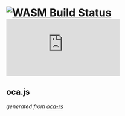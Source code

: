 # [![WASM Build Status]][WASM actions] [![NPM version]][npmjs.com]

[WASM Build Status]: https://github.com/THCLab/oca-rs/actions/workflows/wasm.yml/badge.svg?branch=main
[WASM actions]: https://github.com/THCLab/oca-rs/actions/workflows/wasm.yml
[NPM version]: https://img.shields.io/npm/v/oca.js
[npmjs.com]: https://www.npmjs.com/package/oca.js
[oca-rs repo]: https://github.com/THCLab/oca-rs

## oca.js

_generated from [oca-rs][oca-rs repo]_

